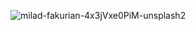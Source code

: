 ![milad-fakurian-4x3jVxe0PiM-unsplash2](https://github.com/ZGecom/.github/assets/36012642/b7edb85e-4cae-497d-b6dd-fd942b1ac67a)
